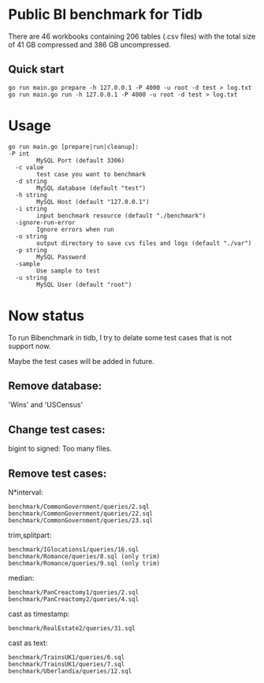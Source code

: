 # Public BI benchmark for Tidb

There are 46 workbooks containing 206 tables (.csv files) with the total size of 41 GB compressed and 386 GB uncompressed.

## Quick start
```
go run main.go prepare -h 127.0.0.1 -P 4000 -u root -d test > log.txt
go run main.go run -h 127.0.0.1 -P 4000 -u root -d test > log.txt
```

# Usage
```
go run main.go [prepare|run|cleanup]:
-P int
    	MySQL Port (default 3306)
  -c value
    	test case you want to benchmark
  -d string
    	MySQL database (default "test")
  -h string
    	MySQL Host (default "127.0.0.1")
  -i string
    	input benchmark resource (default "./benchmark")
  -ignore-run-error
    	Ignore errors when run
  -o string
    	output directory to save cvs files and logs (default "./var")
  -p string
    	MySQL Password
  -sample
    	Use sample to test
  -u string
    	MySQL User (default "root")
```

# Now status
To run Bibenchmark in tidb, I try to delate some test cases that is not support now.

Maybe the test cases will be added in future.
## Remove database:
'Wins' and 'USCensus'

## Change test cases:
bigint to signed: Too many files.

## Remove test cases:
N*interval:
```
benchmark/CommonGovernment/queries/2.sql
benchmark/CommonGovernment/queries/22.sql
benchmark/CommonGovernment/queries/23.sql
```

trim,splitpart:
```
benchmark/IGlocations1/queries/16.sql
benchmark/Romance/queries/8.sql (only trim)
benchmark/Romance/queries/9.sql (only trim)
```

median:
```
benchmark/PanCreactomy1/queries/2.sql
benchmark/PanCreactomy2/queries/4.sql
```
cast as timestamp:
```
benchmark/RealEstate2/queries/31.sql
```
cast as text:
```
benchmark/TrainsUK1/queries/6.sql
benchmark/TrainsUK1/queries/7.sql
benchmark/Uberlandia/queries/12.sql
```